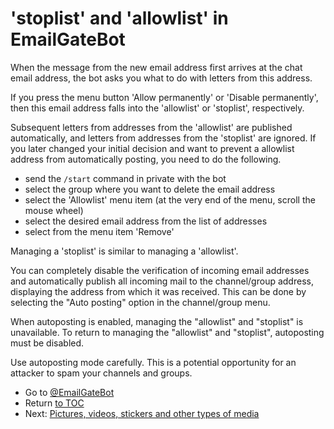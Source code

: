 # 'stoplist' and 'allowlist' in EmailGateBot

When the message from the new email address first arrives at the chat email address, the bot asks you what to do with letters from this address.

If you press the menu button 'Allow permanently' or 'Disable permanently', then this email address falls into the 'allowlist' or 'stoplist', respectively.

Subsequent letters from addresses from the 'allowlist' are published automatically, and letters from addresses from the 'stoplist' are ignored.
If you later changed your initial decision and want to prevent a allowlist address from automatically posting, you need to do the following.

- send the `/start` command in private with the bot
- select the group where you want to delete the email address
- select the 'Allowlist' menu item (at the very end of the menu, scroll the mouse wheel)
- select the desired email address from the list of addresses
- select from the menu item 'Remove'

Managing a 'stoplist' is similar to managing a 'allowlist'.

You can completely disable the verification of incoming email addresses and automatically publish all incoming mail to the channel/group address,
displaying the address from which it was received.
This can be done by selecting the "Auto posting" option in the channel/group menu.

When autoposting is enabled, managing the "allowlist" and "stoplist" is unavailable.
To return to managing the "allowlist" and "stoplist", autoposting must be disabled.

Use autoposting mode carefully. This is a potential opportunity for an attacker to spam your channels and groups.

- Go to [@EmailGateBot](http://t.me/EmailGateBot?start=utm_KDaxQG000_github-en-stoplist)
- Return [to TOC](guide.md)
- Next: [Pictures, videos, stickers and other types of media](media.md)
